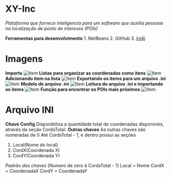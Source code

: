 # XY-Inc
*Plataforma que fornece inteligencia para um software que auxilia pessoas na localização de ponto de interesse (POIs)*

 **Ferramentas para desenvolvimento**
	 1. NetBeans
	 2. GitHub
	 3. [ini4j ](http://ini4j.sourceforge.net/)


# Imagens
**Imports**
![Item](https://i.imgur.com/bmyz5Qj.png)
**Listas para organizar as coordenadas como itens**
![Item](https://i.imgur.com/5oZ7Anq.png)
**Adicionando item na lista**
![Item](https://i.imgur.com/V3Nngzy.png)
**Exportando os items para um arquivo .ini**
![Item](https://i.imgur.com/SggOSIs.png)
**Modelo de arquivo .ini**
![Item](https://i.imgur.com/hmrvHd7.png)
**Leitura do arquivo .ini e importando os items**
![Item](https://i.imgur.com/Axx115w.png)
**Função para encontrar os POIs mais próximos**
![Item](https://i.imgur.com/AO3PFlf.png)
# Arquivo INI
**Chave Config**
Disponibiliza a quantidade total de coordenadas disponíveis, através da seção CordsTotal.
**Outras chaves**
As outras chaves são numeradas de 0 Até CordsTotal - 1, e dentro possui as seções
 1. Local(Nome do local)
 2. CordX(Coordenada X)
 3. CordY(Coordenada Y)

*Padrão das chaves*
[Numero de zero á CordsTotal - 1]
Local =  Nome
CordX = CoordenadaX
CordY = CoordenadaY

